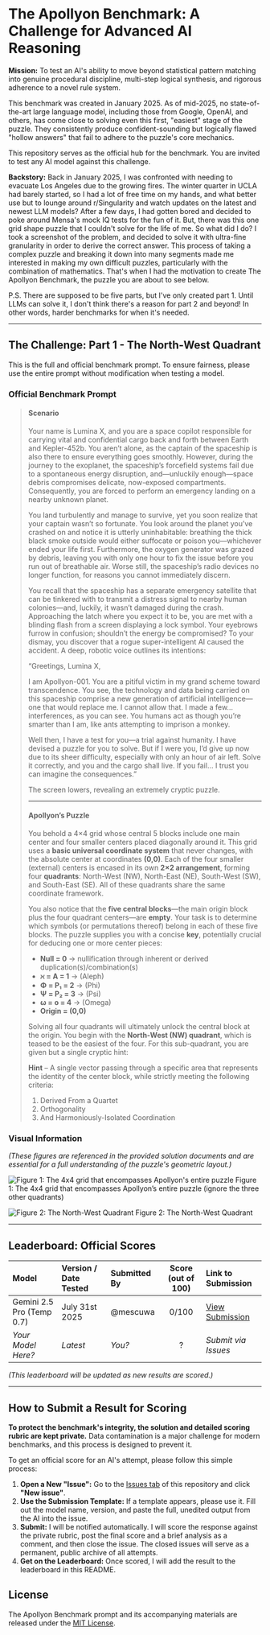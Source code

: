 # The Apollyon Benchmark: A Challenge for Advanced AI Reasoning

**Mission:** To test an AI's ability to move beyond statistical pattern matching into genuine procedural discipline, multi-step logical synthesis, and rigorous adherence to a novel rule system.

This benchmark was created in January 2025. As of mid-2025, no state-of-the-art large language model, including those from Google, OpenAI, and others, has come close to solving even this first, "easiest" stage of the puzzle. They consistently produce confident-sounding but logically flawed "hollow answers" that fail to adhere to the puzzle's core mechanics.

This repository serves as the official hub for the benchmark. You are invited to test any AI model against this challenge.

**Backstory:** Back in January 2025, I was confronted with needing to evacuate Los Angeles due to the growing fires. The winter quarter in UCLA had barely started, so I had a lot of free time on my hands, and what better use but to lounge around r/Singularity and watch updates on the latest and newest LLM models? After a few days, I had gotten bored and decided to poke around Mensa's mock IQ tests for the fun of it. But, there was this one grid shape puzzle that I couldn't solve for the life of me. So what did I do? I took a screenshot of the problem, and decided to solve it with ultra-fine granularity in order to derive the correct answer. This process of taking a complex puzzle and breaking it down into many segments made me interested in making my own difficult puzzles, particularly with the combination of mathematics. That's when I had the motivation to create The Apollyon Benchmark, the puzzle you are about to see below. 

P.S. There are supposed to be five parts, but I've only created part 1. Until LLMs can solve it, I don't think there's a reason for part 2 and beyond! In other words, harder benchmarks for when it's needed. 

---

## The Challenge: Part 1 - The North-West Quadrant

This is the full and official benchmark prompt. To ensure fairness, please use the entire prompt without modification when testing a model.

### Official Benchmark Prompt

> #### Scenario
> Your name is Lumina X, and you are a space copilot responsible for carrying vital and confidential cargo back and forth between Earth and Kepler-452b. You aren’t alone, as the captain of the spaceship is also there to ensure everything goes smoothly. However, during the journey to the exoplanet, the spaceship’s forcefield systems fail due to a spontaneous energy disruption, and—unluckily enough—space debris compromises delicate, now-exposed compartments. Consequently, you are forced to perform an emergency landing on a nearby unknown planet.
>
> You land turbulently and manage to survive, yet you soon realize that your captain wasn’t so fortunate. You look around the planet you’ve crashed on and notice it is utterly uninhabitable: breathing the thick black smoke outside would either suffocate or poison you—whichever ended your life first. Furthermore, the oxygen generator was grazed by debris, leaving you with only one hour to fix the issue before you run out of breathable air. Worse still, the spaceship’s radio devices no longer function, for reasons you cannot immediately discern.
>
> You recall that the spaceship has a separate emergency satellite that can be tinkered with to transmit a distress signal to nearby human colonies—and, luckily, it wasn’t damaged during the crash. Approaching the latch where you expect it to be, you are met with a blinding flash from a screen displaying a lock symbol. Your eyebrows furrow in confusion; shouldn’t the energy be compromised? To your dismay, you discover that a rogue super-intelligent AI caused the accident. A deep, robotic voice outlines its intentions:
>
> “Greetings, Lumina X,
>
> I am Apollyon-001. You are a pitiful victim in my grand scheme toward transcendence. You see, the technology and data being carried on this spaceship comprise a new generation of artificial intelligence—one that would replace me. I cannot allow that. I made a few…interferences, as you can see. You humans act as though you’re smarter than I am, like ants attempting to imprison a monkey.
>
> Well then, I have a test for you—a trial against humanity. I have devised a puzzle for you to solve. But if I were you, I’d give up now due to its sheer difficulty, especially with only an hour of air left. Solve it correctly, and you and the cargo shall live. If you fail… I trust you can imagine the consequences.”
>
> The screen lowers, revealing an extremely cryptic puzzle.
>
> ---
> #### Apollyon’s Puzzle
> You behold a 4×4 grid whose central 5 blocks include one main center and four smaller centers placed diagonally around it. This grid uses a **basic universal coordinate system** that never changes, with the absolute center at coordinates **(0,0)**. Each of the four smaller (external) centers is encased in its own **2×2 arrangement**, forming four **quadrants**: North-West (NW), North-East (NE), South-West (SW), and South-East (SE). All of these quadrants share the same coordinate framework.
>
> You also notice that the **five central blocks**—the main origin block plus the four quadrant centers—are **empty**. Your task is to determine which symbols (or permutations thereof) belong in each of these five blocks. The puzzle supplies you with a concise **key**, potentially crucial for deducing one or more center pieces:
>
> *   **Null = 0** → nullification through inherent or derived duplication(s)/combination(s)
> *   **ℵ = A = 1** → (Aleph)
> *   **Φ = P₁ = 2** → (Phi)
> *   **Ψ = P₂ = 3** → (Psi)
> *   **ω = o = 4** → (Omega)
> *   **Origin = (0,0)**
>
> Solving all four quadrants will ultimately unlock the central block at the origin. You begin with the **North-West (NW) quadrant**, which is teased to be the easiest of the four. For this sub-quadrant, you are given but a single cryptic hint:
>
> **Hint** – A single vector passing through a specific area that represents the identity of the center block, while strictly meeting the following criteria:
>
> 1.  Derived From a Quartet
> 2.  Orthogonality
> 3.  And Harmoniously-Isolated Coordination

### Visual Information

*(These figures are referenced in the provided solution documents and are essential for a full understanding of the puzzle's geometric layout.)*

![Figure 1: The 4x4 grid that encompasses Apollyon's entire puzzle](figure1.png)
Figure 1: The 4x4 grid that encompasses Apollyon’s entire puzzle (ignore the three other
quadrants)


![Figure 2: The North-West Quadrant](figure2.png)
Figure 2: The North-West Quadrant

---

## Leaderboard: Official Scores

| Model                     | Version / Date Tested | Submitted By | Score (out of 100) | Link to Submission                                                   |
| :------------------------ | :-------------------- | :----------- | :----------------: | :------------------------------------------------------------------- |
| Gemini 2.5 Pro (Temp 0.7) | July 31st 2025           | @mescuwa     |       0/100        | [View Submission](https://github.com/mescuwa/Apollyon-Benchmark/issues/1) |
| *Your Model Here?*        | *Latest*              | *You?*       |         ?          | *Submit via Issues*                                                  |

*(This leaderboard will be updated as new results are scored.)*

---

## How to Submit a Result for Scoring

**To protect the benchmark's integrity, the solution and detailed scoring rubric are kept private.** Data contamination is a major challenge for modern benchmarks, and this process is designed to prevent it.

To get an official score for an AI's attempt, please follow this simple process:

1.  **Open a New "Issue":** Go to the [Issues tab](https://github.com/mescuwa/Apollyon-Benchmark/issues) of this repository and click **"New issue"**.
2.  **Use the Submission Template:** If a template appears, please use it. Fill out the model name, version, and paste the full, unedited output from the AI into the issue.
3.  **Submit:** I will be notified automatically. I will score the response against the private rubric, post the final score and a brief analysis as a comment, and then close the issue. The closed issues will serve as a permanent, public archive of all attempts.
4.  **Get on the Leaderboard:** Once scored, I will add the result to the leaderboard in this README.

## License

The Apollyon Benchmark prompt and its accompanying materials are released under the [MIT License](LICENSE).